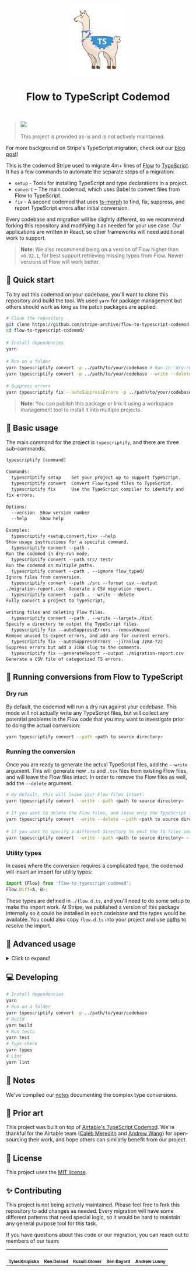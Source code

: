 

<div align="center">
  <img
    src="./llama.png"
    alt="TypeScript Llama"
    width="160px"
  />
  <h1>Flow to TypeScript Codemod</h1>
  <br />
</div>


> <img src="https://stripe.dev/images/badges/archived.png" width="250">
>
> This project is provided as-is and is not actively maintained.

For more background on Stripe's TypeScript migration, check out our [blog post](https://stripe.com/blog/migrating-to-typescript)!

This is the codemod Stripe used to migrate 4m+ lines of [Flow](https://flow.org/en/) to [TypeScript](https://www.typescriptlang.org/).
It has a few commands to automate the separate steps of a migration:

- `setup` - Tools for installing TypeScript and type declarations in a project.
- `convert` - The main codemod, which uses Babel to convert files from Flow to TypeScript.
- `fix` - A second codemod that uses [ts-morph](https://github.com/dsherret/ts-morph) to find, fix, suppress, and report TypeScript errors after initial conversion.

Every codebase and migration will be slightly different, so we recommend forking this repository and modifying it as needed for your use case. Our applications are written in React, so other frameworks will need additional work to support.

> __Note__: We also recommend being on a version of Flow higher than `v0.92.1`, for best support retrieving missing types from Flow. Newer versions of Flow will work better.

## 🚀 Quick start

To try out this codemod on your codebase, you'll want to clone this repository and build the tool. We used `yarn` for package management but others should work as long as the patch packages are applied.

```bash
# Clone the repository
git clone https://github.com/stripe-archive/flow-to-typescript-codemod.git
cd flow-to-typescript-codemod/

# Install dependencies
yarn

# Run on a folder
yarn typescriptify convert -p ../path/to/your/codebase # Run in 'dry-run' without writing files
yarn typescriptify convert -p ../path/to/your/codebase --write --delete # Write converted files and delete Flow source

# Suppress errors
yarn typescriptify fix --autoSuppressErrors -p ../path/to/your/codebase --config ../path/to/your/codebase/tsconfig.json

```

> __Note__: You can publish this package or link it using a workspace management tool to install it into multiple projects.

## 🔨 Basic usage

The main command for the project is `typescriptify`, and there are three sub-commands:

```
typescriptify [command]

Commands:
  typescriptify setup    Set your project up to support TypeScript.
  typescriptify convert  Convert Flow-typed files to TypeScript.                              
  typescriptify fix      Use the TypeScript compiler to identify and fix errors.             

Options:
  --version  Show version number                                                                                                                           
  --help     Show help                                                                                                                                     

Examples:
  typescriptify <setup,convert,fix> --help                                         Show usage instructions for a specific command.
  typescriptify convert --path .                                                   Run the codemod in dry-run mode.
  typescriptify convert --path src/ test/                                          Run the codemod on multiple paths.
  typescriptify convert --path . --ignore flow_typed/                              Ignore files from conversion.
  typescriptify convert --path ./src --format csv --output ./migration-report.csv  Generate a CSV migration report.
  typescriptify convert --path . --write --delete                                  Fully convert a project to TypeScript, 
                                                                                   writing files and deleting Flow files.
  typescriptify convert --path . --write --target=./dist                           Specify a directory to output the TypeScript files.
  typescriptify fix --autoSuppressErrors --removeUnused                            Remove unused ts-expect-errors, and add any for current errors.
  typescriptify fix --autoSuppressErrors --jiraSlug JIRA-722                       Suppress errors but add a JIRA slug to the comments.
  typescriptify fix --generateReport --output ./migration-report.csv               Generate a CSV file of categorized TS errors.
```

## 🏃 Running conversions from Flow to TypeScript
### Dry run

By default, the codemod will run a dry run against your codebase. This mode will not actually write any TypeScript files, but will collect any potential problems in the Flow code that you may want to investigate prior to doing the actual conversion:

```bash
yarn typescriptify convert --path <path to source directory>
```

### Running the conversion

Once you are ready to generate the actual TypeScript files, add the `--write` argument. This will generate new `.ts` and `.tsx` files from existing Flow files, and will leave the Flow files intact. In order to remove the Flow files as well, add the `--delete` argument.

```bash
# By default, this will leave your Flow files intact:
yarn typescriptify convert --write --path <path to source directory>

# If you want to delete the Flow files, and leave only the TypeScript files, add --delete
yarn typescriptify convert --write --delete --path <path to source directory>

# If you want to specify a different directory to emit the TS files add --target
yarn typescriptify convert --write --path <path to source directory> --target <where the source files should go>
```

### Utility types

In cases where the conversion requires a complicated type, the codemod will insert an import for utility types:

```ts
import {Flow} from 'flow-to-typescript-codemod';
Flow.Diff<A, B>;
```

These types are defined in `./flow.d.ts`, and you'll need to do some setup to make the import work. At Stripe, we published a version of this package internally so it could be installed in each codebase and the types would be available. You could also copy `flow.d.ts` into your project and use [paths](https://www.typescriptlang.org/docs/handbook/module-resolution.html#path-mapping) to resolve the import.

## 📌 Advanced usage
<details>
  <summary>Click to expand!</summary>
  
### Automatically suppressing TypeScript errors
After conversion, there will likely be a number of errors in the converted TypeScript files. These errors can be the result of pre-existing issues in the Flow code, issues with the installed types, or issues with the codemod. For many conversions, the number of errors may be challenging to fix before merging. The auto suppression feature will run the TypeScript compiler against your converted code, and add [ts-expect-error](https://www.typescriptlang.org/docs/handbook/release-notes/typescript-3-9.html#ts-ignore-or-ts-expect-error) annotations that suppress errors. This allows you to suppress the errors to get a passing type check, and then fix the errors in future changes. If you fix an error that fixes other errors, you can use the `removeUnused` flag to automatically remove unused suppressions.

```bash
yarn typescriptify fix --autoSuppressErrors --jiraSlug <slug i.e JIRA-722>
```
### Auto-generating declarations

If you want to continue writing Flow, but generate additional TypeScript versions, you can use the watermarking flag. Adding the `--watermark` argument will add a watermark to every file:

```bash
yarn typescriptify convert --watermark --path <path to source directory>
```

You can configure the codemod to skip files without a watermark when doing future conversions. Remove the watermark from a file to make manual edits to the type.
### Supporting prop spreads

If your codebase follows the pattern of accepting any prop, and then forwarding them to another component like this:

```ts
const MyComponent = (props: Props) => {
  const { myProp, ...rest } = props;
  return <AnotherComponent test={myProp} {...rest} />
}
```

Flow was likely typing your extra parameters as `any`, and those will be type failures in TypeScript.
We have experimental support for updating prop types to include the props of the underlying HTML element or component.
Add the `--handleSpreadReactProps` to turn on this transformation.

</details>

## 💻 Developing

```bash
# Install dependencies
yarn
# Run on a folder
yarn typescriptify convert -p ../path/to/your/codebase
# Build
yarn build
# Run tests
yarn test
# Type-check
yarn types
# Lint
yarn lint
```

## 📝 Notes

We've compiled our [notes](NOTES.md) documenting the complex type conversions.
## 🎨 Prior art

This project was built on top of [Airtable's TypeScript Codemod](https://github.com/Airtable/typescript-migration-codemod).
We're thankful for the Airtable team ([Caleb Meredith](https://github.com/calebmer) and [Andrew Wang](https://github.com/umbrant)) for open-sourcing their work, and hope others can similarly benefit from our project.

## 📎 License

This project uses the [MIT license](LICENSE).

## ✨ Contributing

This project is not being actively maintained. Please feel free to fork this repository to add changes as needed. Every migration will have some different patterns that need special logic, so it would be hard to maintain any general purpose tool for this task.

If you have questions about this code or our migration, you can reach out to members of our team:

<table>
  <tr>
    <td align="center"><a href="https://github.com/tylerkrupicka"><img src="https://avatars.githubusercontent.com/u/5761061?v=4?s=100" width="100px;" alt=""/><br /><sub><b>Tyler Krupicka</b></sub></a><br /></td>
    <td align="center"><a href="https://github.com/ken-kenware"><img src="https://avatars.githubusercontent.com/u/3946841?v=4?s=100" width="100px;" alt=""/><br /><sub><b>Ken Deland</b></sub></a><br /></td>
    <td align="center"><a href="https://github.com/RussGlover"><img src="https://avatars.githubusercontent.com/u/90730502?v=4?s=100" width="100px;" alt=""/><br /><sub><b>Russill Glover</b></sub></a><br /></td>
    <td align="center"><a href="https://github.com/benbayard"><img src="https://avatars.githubusercontent.com/u/1026035?v=4?s=100" width="100px;" alt=""/><br /><sub><b>Ben Bayard</b></sub></a><br /></td>
    <td align="center"><a href="https://github.com/alunny"><img src="https://avatars.githubusercontent.com/u/48361?v=4?s=100" width="100px;" alt=""/><br /><sub><b>Andrew Lunny</b></sub></a><br /></td>
  </tr>
</table>

